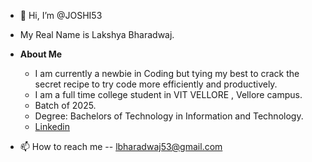 - 👋 Hi, I’m @JOSHI53
- My Real Name is Lakshya Bharadwaj.

- **About Me**
    - I am currently a newbie in Coding but tying my best to crack the secret recipe to try code more efficiently and productively.
    - I am a full time college student in VIT VELLORE , Vellore campus.
    - Batch of 2025.
    - Degree: Bachelors of Technology in Information and Technology.
    - [Linkedin](https://www.linkedin.com/in/lakshay-bharadwaj-564470220)


- 📫 How to reach me -- lbharadwaj53@gmail.com

<!---
JOSHI53/JOSHI53 is a ✨ special ✨ repository because its `README.md` (this file) appears on your GitHub profile.
You can click the Preview link to take a look at your changes.
--->
